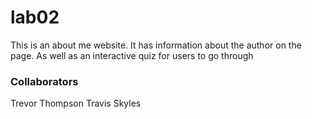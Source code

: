 # lab02
This is an about me website. It has information about the author on the page. As well as an interactive quiz for users to go through

### Collaborators
Trevor Thompson
Travis Skyles